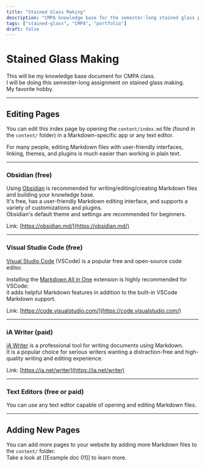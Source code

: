 ```yaml
---
title: "Stained Glass Making"
description: "CMPA knowledge base for the semester-long stained glass project"
tags: ["stained-glass", "CMPA", "portfolio"]
draft: false
---
```


# Stained Glass Making

This will be my knowledge base document for CMPA class.  
I will be doing this semester-long assignment on stained glass making.  
My favorite hobby.

---

## Editing Pages

You can edit this index page by opening the `content/index.md` file (found in the `content/` folder) in a Markdown-specific app or any text editor.

For many people, editing Markdown files with user-friendly interfaces, linking, themes, and plugins is much easier than working in plain text.

---

### Obsidian (free)

Using [Obsidian](https://obsidian.md/) is recommended for writing/editing/creating Markdown files and building your knowledge base.  
It's free, has a user-friendly Markdown editing interface, and supports a variety of customizations and plugins.  
Obsidian's default theme and settings are recommended for beginners.

Link: [https://obsidian.md/](https://obsidian.md/)

---

### Visual Studio Code (free)

[Visual Studio Code](https://code.visualstudio.com/) (VSCode) is a popular free and open-source code editor.

Installing the [Markdown All in One](https://github.com/yzhang-gh/vscode-markdown) extension is highly recommended for VSCode:  
it adds helpful Markdown features in addition to the built-in VSCode Markdown support.

Link: [https://code.visualstudio.com/](https://code.visualstudio.com/)

---

### iA Writer (paid)

[iA Writer](https://ia.net/writer) is a professional tool for writing documents using Markdown.  
It is a popular choice for serious writers wanting a distraction-free and high-quality writing and editing experience.

Link: [https://ia.net/writer](https://ia.net/writer)

---

### Text Editors (free or paid)

You can use any text editor capable of opening and editing Markdown files.

---

## Adding New Pages

You can add more pages to your website by adding more Markdown files to the `content/` folder.  
Take a look at [[Example doc 01]] to learn more.
